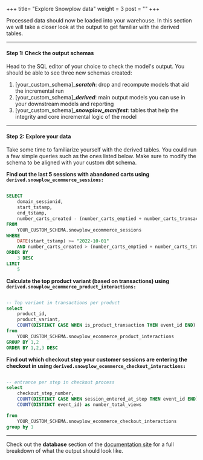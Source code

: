 +++
title= "Explore Snowplow data"
weight = 3
post = ""
+++

Processed data should now be loaded into your warehouse. In this section we will take a closer look at the output to get familiar with the derived tables.

***

#### **Step 1:** Check the output schemas
Head to the SQL editor of your choice to check the model's output. You should be able to see three new schemas created:
1. [your_custom_schema]_***scratch***: drop and recompute models that aid the incremental run
2. [your_custom_schema]_***derived***: main output models you can use in your downstream models and reporting
3. [your_custom_schema]_***snowplow_manifest***: tables that help the integrity and core incremental logic of the model

***
#### **Step 2:** Explore your data

Take some time to familiarize yourself with the derived tables. You could run a few simple queries such as the ones listed below. Make sure to modify the schema to be aligned with your custom dbt schema.

**Find out the last 5 sessions with abandoned carts using `derived.snowplow_ecommerce_sessions:`**

```sql

SELECT
    domain_sessionid,
    start_tstamp,
    end_tstamp,
    number_carts_created - (number_carts_emptied + number_carts_transacted) AS number_of_abandoned_cart
FROM
    YOUR_CUSTOM_SCHEMA.snowplow_ecommerce_sessions
WHERE
    DATE(start_tstamp) >= "2022-10-01"
    AND number_carts_created > (number_carts_emptied + number_carts_transacted)
ORDER BY
    3 DESC
LIMIT
    5

```

**Calculate the top product variant (based on transactions) using `derived.snowplow_ecommerce_product_interactions:`**
```sql

-- Top variant in transactions per product
select
    product_id,
    product_variant,
    COUNT(DISTINCT CASE WHEN is_product_transaction THEN event_id END) as number_purchased,
from
    YOUR_CUSTOM_SCHEMA.snowplow_ecommerce_product_interactions
GROUP BY 1,2
ORDER BY 1,2,3 DESC

```


**Find out which checkout step your customer sessions are entering the checkout in using `derived.snowplow_ecommerce_checkout_interactions:`**
```sql

-- entrance per step in checkout process
select
    checkout_step_number,
    COUNT(DISTINCT CASE WHEN session_entered_at_step THEN event_id END) as number_entrance_step,
    COUNT(DISTINCT event_id) as number_total_views

from
    YOUR_CUSTOM_SCHEMA.snowplow_ecommerce_checkout_interactions
group by 1

```

***

Check out the **database** section of the [documentation site](https://snowplow.github.io/dbt-snowplow-ecommerce/#!/overview/snowplow_ecommerce) for a full breakdown of what the output should look like.
